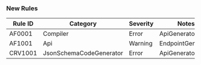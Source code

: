 ﻿### New Rules

Rule ID | Category | Severity | Notes
--------|----------|----------|-------
AF0001 | Compiler | Error | ApiGenerator
AF1001 | Api | Warning | EndpointGenerator
CRV1001 | JsonSchemaCodeGenerator | Error | ApiGenerator
